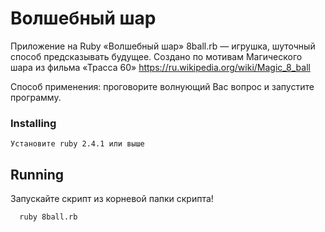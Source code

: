 # Волшебный шар 

Приложение на Ruby «Волшебный шар» 8ball.rb  — игрушка, шуточный способ предсказывать будущее.
 Создано по мотивам Магического шара из фильма «Трасса 60»
 https://ru.wikipedia.org/wiki/Magic_8_ball
 
 Способ применения: проговорите волнующий Вас вопрос и запустите программу.
 
 ### Installing

```
Установите ruby 2.4.1 или выше
```
## Running
Запускайте скрипт из корневой папки скрипта! 

``` 
  ruby 8ball.rb
``` 
